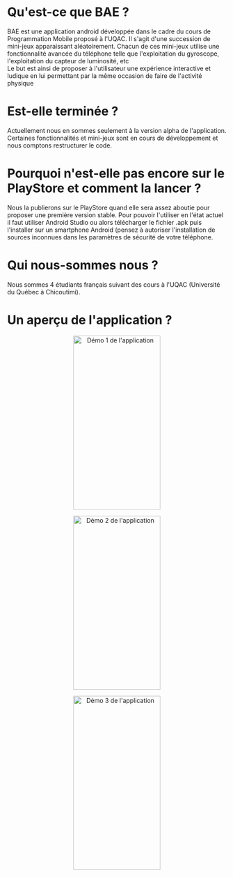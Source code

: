 # Qu'est-ce que BAE ?


BAE est une application android développée dans le cadre du cours de Programmation Mobile proposé à l'UQAC. Il s'agit d'une succession de mini-jeux
apparaissant aléatoirement. Chacun de ces mini-jeux utilise une fonctionnalité avancée du téléphone telle que l'exploitation du gyroscope, 
l'exploitation du capteur de luminosité, etc   
Le but est ainsi de proposer à l'utilisateur une expérience interactive et ludique en lui permettant par la même occasion de faire de l'activité physique

# Est-elle terminée ? 

Actuellement nous en sommes seulement à la version alpha de l'application. Certaines fonctionnalités et mini-jeux sont en cours de développement et nous comptons restructurer le code. 

# Pourquoi n'est-elle pas encore sur le PlayStore et comment la lancer ? 

Nous la publierons sur le PlayStore quand elle sera assez aboutie pour proposer une première version stable. Pour pouvoir l'utiliser en l'état actuel il faut utiliser Android Studio ou alors télécharger le fichier .apk puis l'installer sur un smartphone Android (pensez à autoriser l'installation de sources inconnues dans les paramètres de sécurité de votre téléphone.

# Qui nous-sommes nous ? 

Nous sommes 4 étudiants français suivant des cours à l'UQAC (Université du Québec à Chicoutimi).

# Un aperçu de l'application ? 

<p align="center">
<img src="https://github.com/theurt/theurt/blob/main/demo_BAE_1.gif?raw=true" alt="Démo 1 de l'application" width="200" height="400">
  </p>
  
  <p align="center">
<img src="https://github.com/theurt/theurt/blob/main/demo_BAE_2.gif?raw=true" alt="Démo 2 de l'application" width="200" height="400">
  </p>
  
  <p align="center">
<img src="https://github.com/theurt/theurt/blob/main/demo_BAE_3.gif?raw=true" alt="Démo 3 de l'application" width="200" height="400">
  </p>
